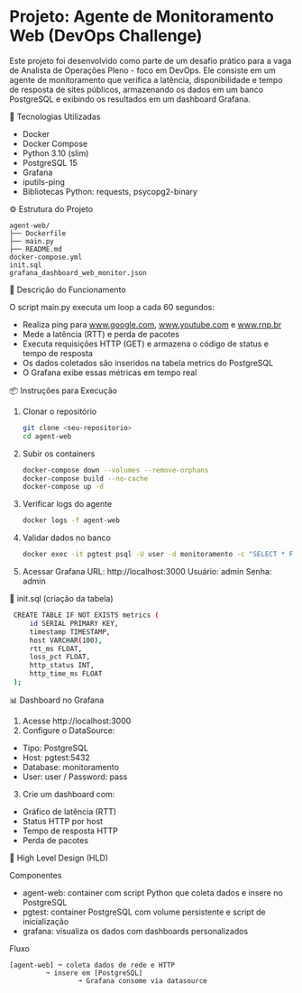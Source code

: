 # Projeto: Agente de Monitoramento Web (DevOps Challenge)

Este projeto foi desenvolvido como parte de um desafio prático para a vaga de Analista de Operações Pleno - foco em DevOps. Ele consiste em um agente de monitoramento que verifica a latência, disponibilidade e tempo de resposta de sites públicos, armazenando os dados em um banco PostgreSQL e exibindo os resultados em um dashboard Grafana.

:hammer: Tecnologias Utilizadas

- Docker
- Docker Compose
- Python 3.10 (slim)
- PostgreSQL 15
- Grafana
- iputils-ping
- Bibliotecas Python: requests, psycopg2-binary

:gear: Estrutura do Projeto

```## Sumário
agent-web/
├── Dockerfile
├── main.py
├── README.md
docker-compose.yml
init.sql
grafana_dashboard_web_monitor.json
```

:page_with_curl: Descrição do Funcionamento

O script main.py executa um loop a cada 60 segundos:

  - Realiza ping para www.google.com, www.youtube.com e www.rnp.br
  - Mede a latência (RTT) e perda de pacotes
  - Executa requisições HTTP (GET) e armazena o código de status e tempo de resposta
  - Os dados coletados são inseridos na tabela metrics do PostgreSQL
  - O Grafana exibe essas métricas em tempo real

:package: Instruções para Execução

1. Clonar o repositório
   ```sh
   git clone <seu-repositorio>
   cd agent-web
   ```
2. Subir os containers
   ```sh
   docker-compose down --volumes --remove-orphans
   docker-compose build --no-cache
   docker-compose up -d
   ```
3. Verificar logs do agente
   ```sh
   docker logs -f agent-web
   ```
4. Validar dados no banco
   ```sh
   docker exec -it pgtest psql -U user -d monitoramento -c "SELECT * FROM metrics ORDER BY id DESC LIMIT 10;"
   ```
5. Acessar Grafana
    URL: http://localhost:3000
    Usuário: admin
    Senha: admin

:bookmark_tabs: init.sql (criação da tabela)
   ```sh
    CREATE TABLE IF NOT EXISTS metrics (
        id SERIAL PRIMARY KEY,
        timestamp TIMESTAMP,
        host VARCHAR(100),
        rtt_ms FLOAT,
        loss_pct FLOAT,
        http_status INT,
        http_time_ms FLOAT
    );
   ```

:bar_chart: Dashboard no Grafana

1. Acesse http://localhost:3000
2. Configure o DataSource:
  - Tipo: PostgreSQL
  - Host: pgtest:5432  
  - Database: monitoramento
  - User: user / Password: pass
3. Crie um dashboard com:
  - Gráfico de latência (RTT)
  - Status HTTP por host
  - Tempo de resposta HTTP
  - Perda de pacotes

:triangular_ruler: High Level Design (HLD)

Componentes
  - agent-web: container com script Python que coleta dados e insere no PostgreSQL
  - pgtest: container PostgreSQL com volume persistente e script de inicialização
  - grafana: visualiza os dados com dashboards personalizados

Fluxo
```## Sumário
[agent-web] ➞ coleta dados de rede e HTTP
         ➞ insere em [PostgreSQL]
                 ➞ Grafana consome via datasource
```

